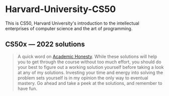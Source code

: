 # Harvard-University-CS50

This is CS50, Harvard University's introduction to the intellectual enterprises of computer science and the art of programming.

## CS50x — 2022 solutions

> A quick word on [Academic Honesty](https://cs50.harvard.edu/x/2022/honesty/). While these solutions will help you to get through the course without too much effort, you should do your best to figure out a working solution yourself before taking a look at any of my solutions. Investing your time and energy into solving the problem sets yourself is in my opinion the only way to eventual mastery.
Go ahead and take a peek at the solutions, and remember to have fun.
